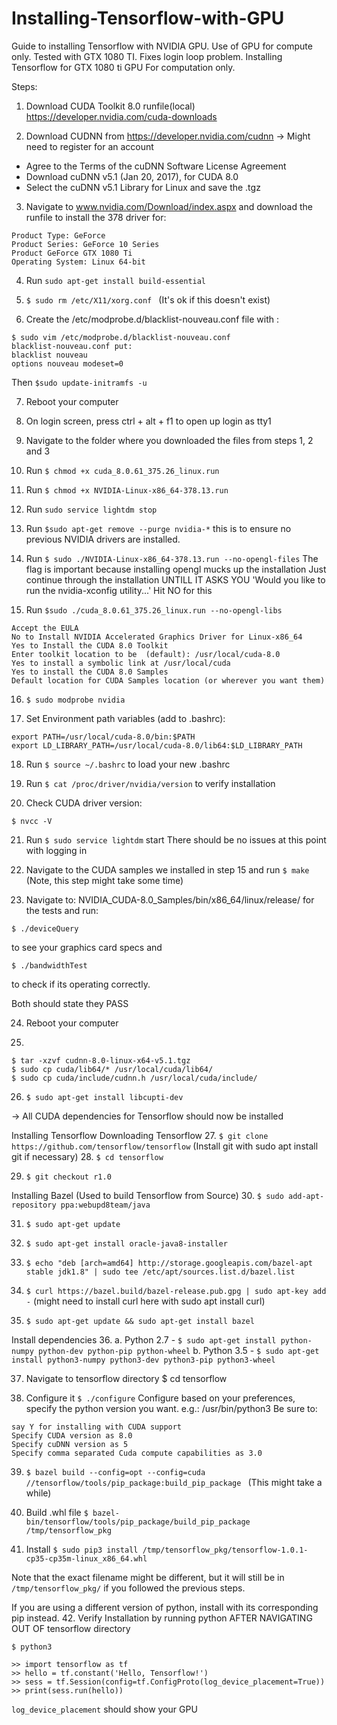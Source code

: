 # Installing-Tensorflow-with-GPU
Guide to installing Tensorflow with NVIDIA GPU. Use of GPU for compute only. Tested with GTX 1080 TI. Fixes login loop problem.
Installing Tensorflow for GTX 1080 ti
GPU For computation only.

Steps:
1. Download CUDA Toolkit 8.0 runfile(local) https://developer.nvidia.com/cuda-downloads

2. Download CUDNN from https://developer.nvidia.com/cudnn -> Might need to register for an account
- Agree to the Terms of the cuDNN Software License Agreement
- Download cuDNN v5.1 (Jan 20, 2017), for CUDA 8.0
- Select the cuDNN v5.1 Library for Linux and save the .tgz

3. Navigate to www.nvidia.com/Download/index.aspx and download the runfile to install the 378 driver for:
```
Product Type: GeForce
Product Series: GeForce 10 Series
Product GeForce GTX 1080 Ti
Operating System: Linux 64-bit
```

4. Run ```sudo apt-get install build-essential```

5. ```$ sudo rm /etc/X11/xorg.conf ```
(It's ok if this doesn't exist)
6. Create the /etc/modprobe.d/blacklist-nouveau.conf file with :
```
$ sudo vim /etc/modprobe.d/blacklist-nouveau.conf
blacklist-nouveau.conf put:
blacklist nouveau
options nouveau modeset=0
```

Then ```$sudo update-initramfs -u```

7. Reboot your computer

8. On login screen, press ctrl + alt + f1 to open up login as tty1

9. Navigate to the folder where you downloaded the files from steps 1, 2 and 3

10. Run ```$ chmod +x cuda_8.0.61_375.26_linux.run```

11. Run ```$ chmod +x NVIDIA-Linux-x86_64-378.13.run```

12. Run ```sudo service lightdm stop```

13. Run ```$sudo apt-get remove --purge nvidia-*```
this is to ensure no previous NVIDIA drivers are installed.

14. Run ```$ sudo ./NVIDIA-Linux-x86_64-378.13.run --no-opengl-files```
The flag is important because installing opengl mucks up the installation
Just continue through the installation UNTILL IT ASKS YOU 'Would you like to run the nvidia-xconfig utility...' Hit NO for this

15. Run ```$sudo ./cuda_8.0.61_375.26_linux.run --no-opengl-libs```
```
Accept the EULA
No to Install NVIDIA Accelerated Graphics Driver for Linux-x86_64
Yes to Install the CUDA 8.0 Toolkit
Enter toolkit location to be  (default): /usr/local/cuda-8.0
Yes to install a symbolic link at /usr/local/cuda
Yes to install the CUDA 8.0 Samples
Default location for CUDA Samples location (or wherever you want them)
```

16. ```$ sudo modprobe nvidia```

17. Set Environment path variables (add to .bashrc):
```
export PATH=/usr/local/cuda-8.0/bin:$PATH
export LD_LIBRARY_PATH=/usr/local/cuda-8.0/lib64:$LD_LIBRARY_PATH
```

18. Run ```$ source ~/.bashrc``` to load your new .bashrc

19. Run  ```$ cat /proc/driver/nvidia/version``` to verify installation

20. Check CUDA driver version:
```
$ nvcc -V 
```

21. Run ```$ sudo service lightdm``` start
There should be no issues at this point with logging in

22. Navigate to the CUDA samples we installed in step 15 and run ```$ make```
(Note, this step might take some time)

23. Navigate to: NVIDIA_CUDA-8.0_Samples/bin/x86_64/linux/release/ for the tests and run:
```
$ ./deviceQuery
```
to see your graphics card specs and
```
$ ./bandwidthTest
```
to check if its operating correctly.

Both should state they PASS

24. Reboot your computer 

25. 
```
$ tar -xzvf cudnn-8.0-linux-x64-v5.1.tgz
$ sudo cp cuda/lib64/* /usr/local/cuda/lib64/
$ sudo cp cuda/include/cudnn.h /usr/local/cuda/include/
```

26. ```$ sudo apt-get install libcupti-dev```

-> All CUDA dependencies for Tensorflow should now be installed

Installing Tensorflow
Downloading Tensorflow
27. ```$ git clone https://github.com/tensorflow/tensorflow```
(Install git with sudo apt install git if necessary)
28. ```$ cd tensorflow```

29. ```$ git checkout r1.0```

Installing Bazel (Used to build Tensorflow from Source)
30. ```$ sudo add-apt-repository ppa:webupd8team/java```

31. ```$ sudo apt-get update```

32. ```$ sudo apt-get install oracle-java8-installer```

33. ```$ echo "deb [arch=amd64] http://storage.googleapis.com/bazel-apt stable jdk1.8" | sudo tee /etc/apt/sources.list.d/bazel.list```

34. ```$ curl https://bazel.build/bazel-release.pub.gpg | sudo apt-key add -```
(might need to install curl here with sudo apt install curl)

35. ```$ sudo apt-get update && sudo apt-get install bazel```

Install dependencies
36. 
a. Python 2.7 - ```$ sudo apt-get install python-numpy python-dev python-pip python-wheel```
b. Python 3.5 - ```$ sudo apt-get install python3-numpy python3-dev python3-pip python3-wheel```

37. Navigate to tensorflow directory $ cd tensorflow

38. Configure it ```$ ./configure```
Configure based on your preferences, specify the python version you want. e.g.: /usr/bin/python3
Be sure to:
```
say Y for installing with CUDA support
Specify CUDA version as 8.0
Specify cuDNN version as 5
Specify comma separated Cuda compute capabilities as 3.0
```

39. ```$ bazel build --config=opt --config=cuda //tensorflow/tools/pip_package:build_pip_package ```
(This might take a while)

40. Build .whl file ```$ bazel-bin/tensorflow/tools/pip_package/build_pip_package /tmp/tensorflow_pkg```

41. Install ```$ sudo pip3 install /tmp/tensorflow_pkg/tensorflow-1.0.1-cp35-cp35m-linux_x86_64.whl```

Note that the exact filename might be different, but it will still be in ```/tmp/tensorflow_pkg/``` if you followed the previous steps.

If you are using a different version of python, install with its corresponding pip instead.
42. Verify Installation by running python AFTER NAVIGATING OUT OF tensorflow directory
```
$ python3
```
```
>> import tensorflow as tf
>> hello = tf.constant('Hello, Tensorflow!')
>> sess = tf.Session(config=tf.ConfigProto(log_device_placement=True))
>> print(sess.run(hello))
```
```log_device_placement``` should show your GPU

